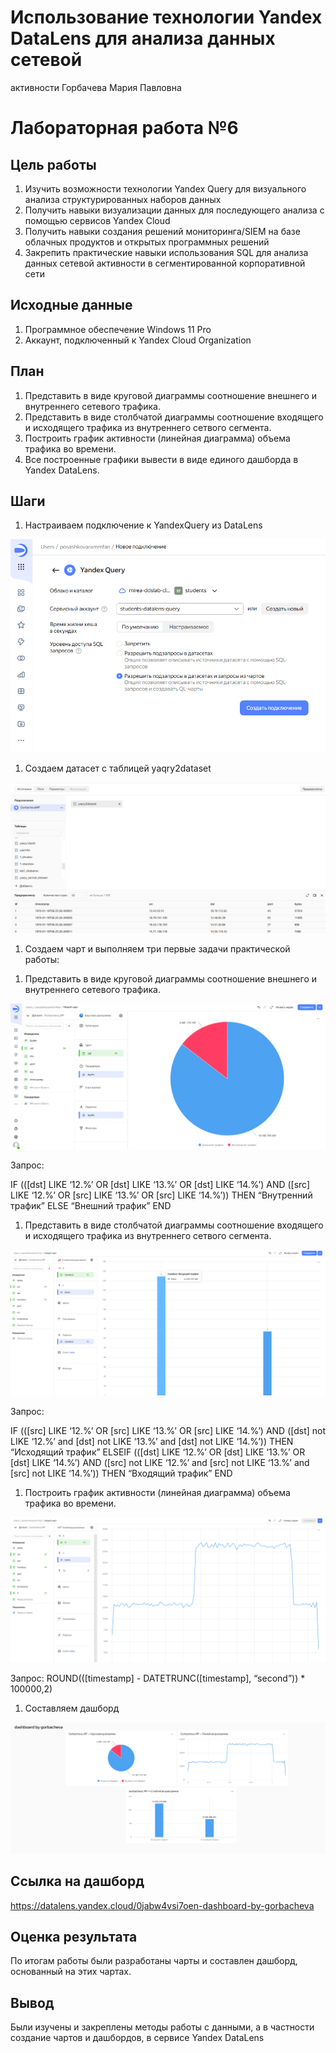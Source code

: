 # Использование технологии Yandex DataLens для анализа данных сетевой
активности
Горбачева Мария Павловна

# Лабораторная работа №6

## Цель работы

1.  Изучить возможности технологии Yandex Query для визуального анализа
    структурированных наборов данных
2.  Получить навыки визуализации данных для последующего анализа с
    помощью сервисов Yandex Cloud
3.  Получить навыки создания решений мониторинга/SIEM на базе облачных
    продуктов и открытых программных решений
4.  Закрепить практические навыки использования SQL для анализа данных
    сетевой активности в сегментированной корпоративной сети

## Исходные данные

1.  Программное обеспечение Windows 11 Pro
2.  Аккаунт, подключенный к Yandex Cloud Organization

## План

1.  Представить в виде круговой диаграммы соотношение внешнего и
    внутреннего сетевого трафика.
2.  Представить в виде столбчатой диаграммы соотношение входящего и
    исходящего трафика из внутреннего сетвого сегмента.
3.  Построить график активности (линейная диаграмма) объема трафика во
    времени.
4.  Все построенные графики вывести в виде единого дашборда в Yandex
    DataLens.

## Шаги

1.  Настраиваем подключение к YandexQuery из DataLens

![](img/1.png)

1.  Создаем датасет с таблицей yaqry2dataset

![](img/2.png)

1.  Создаем чарт и выполняем три первые задачи практической работы:

<!-- -->

1.  Представить в виде круговой диаграммы соотношение внешнего и
    внутреннего сетевого трафика.

![](img/3.png)

Запрос:

IF ((\[dst\] LIKE ‘12.%’ OR \[dst\] LIKE ‘13.%’ OR \[dst\] LIKE ‘14.%’)
AND (\[src\] LIKE ‘12.%’ OR \[src\] LIKE ‘13.%’ OR \[src\] LIKE ‘14.%’))
THEN “Внутренний трафик” ELSE “Внешний трафик” END

1.  Представить в виде столбчатой диаграммы соотношение входящего и
    исходящего трафика из внутреннего сетвого сегмента.

![](img/4.png)

Запрос:

IF ((\[src\] LIKE ‘12.%’ OR \[src\] LIKE ‘13.%’ OR \[src\] LIKE ‘14.%’)
AND (\[dst\] not LIKE ‘12.%’ and \[dst\] not LIKE ‘13.%’ and \[dst\] not
LIKE ‘14.%’)) THEN “Исходящий трафик” ELSEIF ((\[dst\] LIKE ‘12.%’ OR
\[dst\] LIKE ‘13.%’ OR \[dst\] LIKE ‘14.%’) AND (\[src\] not LIKE ‘12.%’
and \[src\] not LIKE ‘13.%’ and \[src\] not LIKE ‘14.%’)) THEN “Входящий
трафик” END

1.  Построить график активности (линейная диаграмма) объема трафика во
    времени.

![](img/5.png)

Запрос: ROUND((\[timestamp\] - DATETRUNC(\[timestamp\], “second”)) \*
100000,2)

1.  Составляем дашборд

![](img/6.png)

## Ссылка на дашборд
https://datalens.yandex.cloud/0jabw4vsi7oen-dashboard-by-gorbacheva

## Оценка результата

По итогам работы были разработаны чарты и составлен дашборд, основанный
на этих чартах.

## Вывод

Были изучены и закреплены методы работы с данными, а в частности
создание чартов и дашбордов, в сервисе Yandex DataLens
